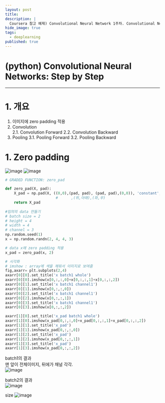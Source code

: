 ```yaml
---
layout: post
title: 
description: |
  Coursera 참고 예제) Convolutional Neural Network 1주차. Convolutional Neural Networks: Step by Step. CNN구현
hide_image: true
tags:
  - deeplearning
published: true
---
```


# (python) Convolutional Neural Networks: Step by Step
* * *

# 1. 개요
1. 이미지에 zero padding 적용   
2. Convolution   
2.1. Convolution Forward
2.2. Convolution Backward
3. Pooling
3.1. Pooling Forward
3.2. Pooling Backward


# 1. Zero padding
![image](https://user-images.githubusercontent.com/69246778/176624846-d6bd5dcb-ef2c-4460-a111-38a1e9c4c6c5.png)
![image](https://user-images.githubusercontent.com/69246778/176624891-9baadcf7-9e1b-4398-9315-bd95b73f4b07.png)
```py
# GRADED FUNCTION: zero_pad

def zero_pad(X, pad):  
    X_pad = np.pad(X, ((0,0),(pad, pad), (pad, pad),(0,0)), 'constant', constant_values=0)
                       #      ,(위,아래),(좌,우)  
    return X_pad
    
#임의의 data 만들기 
# batch size = 2
# height = 4
# width = 4
# channel = 3
np.random.seed(1)
x = np.random.randn(2, 4, 4, 3)

# data x에 zero padding 적용
x_pad = zero_pad(x, 2)  

# 시각화
# imshow : array에 색을 채워서 이미지로 보여줌
fig,axarr= plt.subplots(2,4)
axarr[0][0].set_title('x batch1 whole')
axarr[0][0].imshow(x[0,:,:,0]+x[0,:,:,1]+x[0,:,:,2])   
axarr[0][1].set_title('x batch1 channel1')
axarr[0][1].imshow(x[0,:,:,0])  
axarr[0][2].set_title('x batch1 channel1')
axarr[0][2].imshow(x[0,:,:,1]) 
axarr[0][3].set_title('x batch1 channel1')
axarr[0][3].imshow(x[0,:,:,2])

axarr[1][0].set_title('x_pad batch1 whole')
axarr[1][0].imshow(x_pad[0,:,:,0]+x_pad[0,:,:,1]+x_pad[0,:,:,2])  
axarr[1][1].set_title('x_pad')
axarr[1][1].imshow(x_pad[0,:,:,0])
axarr[1][2].set_title('x_pad')
axarr[1][2].imshow(x_pad[0,:,:,1])
axarr[1][3].set_title('x_pad')
axarr[1][3].imshow(x_pad[0,:,:,2])
```
batch1의 결과   
맨 앞이 전체이미지, 뒤에가 채널 각각.   
![image](https://user-images.githubusercontent.com/69246778/176629480-bb487727-90be-4e9d-b176-aa3f6ed02024.png)   
   
batch2의 결과   
![image](https://user-images.githubusercontent.com/69246778/176629517-409d6722-d262-4189-8b21-28137a08cc32.png)

size 
![image](https://user-images.githubusercontent.com/69246778/176629962-bfa302e2-551f-4d2b-8241-eb8e651a7a8b.png)

